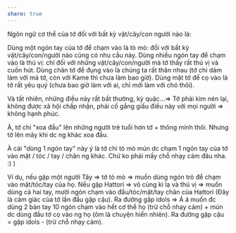 ```yaml
---
share: true
---
```

Ngôn ngữ cơ thể của tớ đối với bất kỳ vật/cây/con người nào là:

Dùng một ngón tay của tớ để chạm vào là tò mò: đối với bất kỳ vật/cây/con/người nào cũng có nhu cầu này. 
Dùng nhiều ngón tay để chạm vào là thú vị: chỉ đối với những vật/cây/con/người mà tớ thấy rất thú vị và cuốn hút. 
Dùng chân tớ để đụng vào là chúng ta rất thân nhau (tớ chỉ dám làm với má tớ, còn với Kame thì chưa làm bao giờ). Dùng mặt tớ để cọ vào là tớ rất yêu quý (chưa bao giờ làm với ai, chỉ mới làm với chó thôi).

Và tất nhiên, những điều này rất bất thường, kỳ quặc...=> Tớ phải kìm nén lại, không được xã hội chấp nhận, phải cố gắng giấu điều này với mọi người => không hạnh phúc.

À, tớ chỉ "xoa đầu" lên những người trẻ tuổi hơn tớ + thông minh thôi. Nhưng tớ lên mây khi dc ng khác xoa đầu.

À cái "dùng 1 ngón tay" này ý là tớ chỉ tò mò mún dc chạm 1 ngón tay của tớ vào mặt / tóc / tay / chân ng khác. Chứ ko phải mấy chỗ nhạy cảm đâu nha. :) )

Ví dụ, nếu gặp một người Tây => tớ tò mò => muốn dùng ngón trỏ để chạm vào mặt/tóc/tay của họ. 
Nếu gặp Hattori => vô cùng kì lạ và thú vị => muốn dùng cả hai tay, mười ngón chạm vào đầu/tóc/mặt/tay chân của Hattori (Đây là cảm giác của tớ lần đầu gặp cậu).
Ra đường gặp idols => Á á muốn đc dùng 2 bàn tay 10 ngón chạm vào hết cơ thể họ (trừ chỗ nhạy cảm) + mún dc dùng đầu tớ cọ vào ng họ (ôm là chuyện hiển nhiên).
Ra đường gặp cậu = gặp idols - (trừ chỗ nhạy cảm).